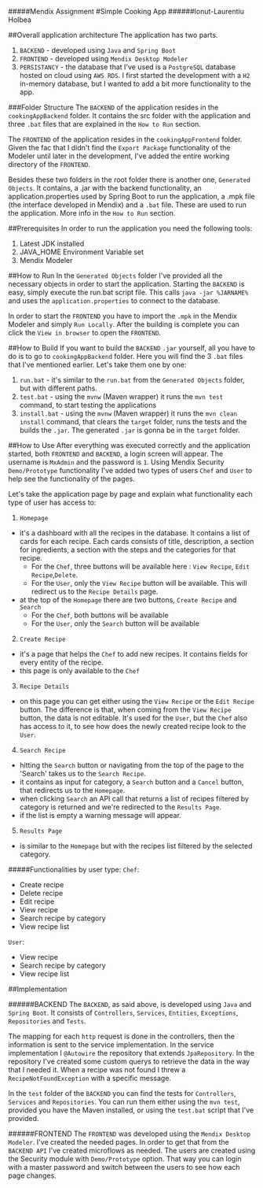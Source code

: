 #####Mendix Assignment
#Simple Cooking App
######Ionut-Laurentiu Holbea



##Overall application architecture
The application has two parts. 
1. `BACKEND` - developed using `Java` and `Spring Boot`
2. `FRONTEND` - developed using `Mendix Desktop Modeler`
3. `PERSISTANCY` - the database that I've used is a `PostgreSQL` database hosted on cloud using `AWS RDS`.
I first started the development with a `H2` in-memory database, but I wanted to add a bit more functionality to the app.

###Folder Structure
The `BACKEND` of the application resides in the `cookingAppBackend` folder. 
It contains the src folder with the application and three `.bat` files that are explained in the `How to Run` section.

The `FRONTEND` of the application resides in the `cookingAppFrontend` folder. Given the fac that I didn't find the 
`Export Package` functionality of the Modeler until later in the development, I've added the entire working directory
of the `FRONTEND`. 

Besides these two folders in the root folder there is another one, `Generated Objects`. It contains, a .jar with the 
backend functionality, an application.properties used by Spring Boot to run the application, a .mpk file (the interface
developed in Mendix) and a `.bat` file. These are used to run the application. More info in the `How to Run` section.

##Prerequisites 
In order to run the application you need the following tools:
1. Latest JDK installed
2. JAVA_HOME Environment Variable set
3. Mendix Modeler

##How to Run
In the `Generated Objects` folder I've provided all the necessary objects in order to start the application.
Starting the `BACKEND` is easy, simply execute the run.bat script file. This calls `java -jar %JARNAME%` and uses the 
`application.properties` to connect to the database.

In order to start the `FRONTEND` you have to import the `.mpk` in the Mendix Modeler and simply `Run Locally`. After
the building is complete you can click the `View in browser` to open the `FRONTEND`.


##How to Build
If you want to build the `BACKEND` `.jar` yourself, all you have to do is to go to `cookingAppBackend` folder. 
Here you will find the 3 `.bat` files that I've mentioned earlier. Let's take them one by one:
1. `run.bat` - it's similar to the `run.bat` from the `Generated Objects` folder, but with different paths.
2. `test.bat` - using the `mvnw` (Maven wrapper) it runs the `mvn test` command, to start testing the applications
3. `install.bat` - using the `mvnw` (Maven wrapper) it runs the `mvn clean install` command, that clears the `target`
folder, runs the tests and the builds the `.jar`. The generated `.jar` is gonna be in the `target` folder.


##How to Use
After everything was executed correctly and the application started, both `FRONTEND` and `BACKEND`, a login screen will
appear. The username is `MxAdmin` and the password is `1`. Using Mendix Security `Demo/Prototype` functionality I've added
two types of users `Chef` and `User` to help see the functionality of the pages.

Let's take the application page by page and explain what functionality each type of user has access to:
1. `Homepage` 
- it's a dashboard with all the recipes in the database. It contains a list of cards for each recipe. 
Each cards consists of title, description, a section for ingredients, a section with the steps and the categories for 
that recipe. 
    * For the `Chef`, three buttons will be available here :  `View Recipe`, `Edit Recipe`,`Delete`.
    * For the `User`, only the `View Recipe` button will be available. This will redirect us to the `Recipe Details` page.
- at the top of the `Homepage` there are two buttons, `Create Recipe` and `Search`
    * For the `Chef`, both buttons will be available
    * For the `User`, only the `Search` button will be available
     
2. `Create Recipe`
- it's a page that helps the `Chef` to add new recipes. It contains fields for every entity of the recipe.
- this page is only available to the `Chef`

3. `Recipe Details` 
- on this page you can get either using the `View Recipe` or the `Edit Recipe` button. The difference is that, when 
coming from the `View Recipe` button, the data is not editable. It's used for the `User`, but the `Chef` also has access
to it, to see how does the newly created recipe look to the `User`.

4. `Search Recipe`
- hitting the `Search` button or navigating from the top of the page to the 'Search' takes us to the `Search Recipe`.
- it contains as input for category, a `Search` button and a `Cancel` button, that redirects us to the `Homepage`. 
- when clicking `Search` an API call that returns a list of recipes filtered by category is returned and we're redirected
to the `Results Page`.
- if the list is empty a warning message will appear.


5. `Results Page`
- is similar to the `Homepage` but with the recipes list filtered by the selected category.


#####Functionalities by user type:
`Chef`:
*  Create recipe
*  Delete recipe
*  Edit recipe
*  View recipe
*  Search recipe by category
*  View recipe list

`User`:
*  View recipe
*  Search recipe by category
*  View recipe list


##Implementation

######BACKEND
The `BACKEND`, as said above, is developed using `Java` and `Spring Boot`.
It consists of `Controllers`, `Services`, `Entities`, `Exceptions`, `Repositories` and `Tests`.

The mapping for each `http` request is done in the controllers, then the information is sent to the service implementation.
In the service implementation I `@Autowire` the repository that extends `JpaRepository`. In the repository I've created some
custom querys to retrieve the data in the way that I needed it. 
When a recipe was not found I threw a `RecipeNotFoundException` with a specific message.

In the `test` folder of the `BACKEND` you can find the tests for `Controllers`, `Services` and `Repositories`. You can run them
either using the `mvn test`, provided you have the Maven installed, or using the `test.bat` script that I've provided.

######FRONTEND
The `FRONTEND` was developed using the `Mendix Desktop Modeler`. I've created the needed pages.
In order to get that from the `BACKEND API` I've created microflows as needed.
The users are created using the Security module with `Demo/Prototype` option. That way you can login with a master password
and switch between the users to see how each page changes.














